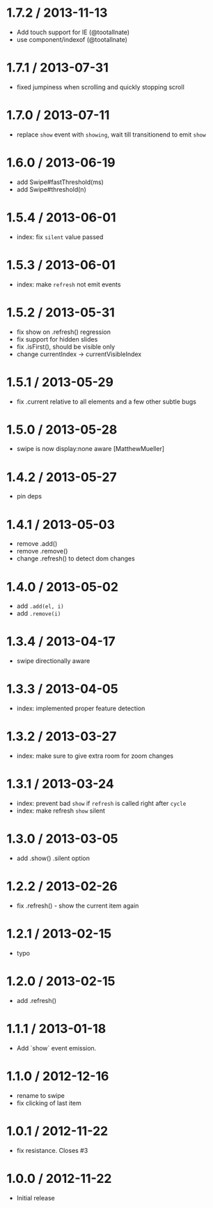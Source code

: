 
1.7.2 / 2013-11-13
==================

 * Add touch support for IE (@tootallnate)
 * use component/indexof (@tootallnate)

1.7.1 / 2013-07-31
==================

 * fixed jumpiness when scrolling and quickly stopping scroll

1.7.0 / 2013-07-11
==================

  * replace `show` event with `showing`, wait till transitionend to emit `show`

1.6.0 / 2013-06-19
==================

 * add Swipe#fastThreshold(ms)
 * add Swipe#threshold(n)

1.5.4 / 2013-06-01
==================

  * index: fix `silent` value passed

1.5.3 / 2013-06-01
==================

  * index: make `refresh` not emit events

1.5.2 / 2013-05-31
==================

 * fix show on .refresh() regression
 * fix support for hidden slides
 * fix .isFirst(), should be visible only
 * change currentIndex -> currentVisibleIndex

1.5.1 / 2013-05-29
==================

 * fix .current relative to all elements and a few other subtle bugs

1.5.0 / 2013-05-28
==================

  * swipe is now display:none aware [MatthewMueller]

1.4.2 / 2013-05-27
==================

 * pin deps

1.4.1 / 2013-05-03
==================

  * remove .add()
  * remove .remove()
  * change .refresh() to detect dom changes

1.4.0 / 2013-05-02
==================

  * add `.add(el, i)`
  * add `.remove(i)`

1.3.4 / 2013-04-17
==================

  * swipe directionally aware

1.3.3 / 2013-04-05
==================

  * index: implemented proper feature detection

1.3.2 / 2013-03-27
==================

  * index: make sure to give extra room for zoom changes

1.3.1 / 2013-03-24
==================

  * index: prevent bad `show` if `refresh` is called right after `cycle`
  * index: make refresh `show` silent

1.3.0 / 2013-03-05
==================

  * add .show() .silent option

1.2.2 / 2013-02-26
==================

  * fix .refresh() - show the current item again

1.2.1 / 2013-02-15
==================

  * typo

1.2.0 / 2013-02-15
==================

  * add .refresh()

1.1.1 / 2013-01-18
==================

  * Add \`show\` event emission.

1.1.0 / 2012-12-16
==================

  * rename to swipe
  * fix clicking of last item

1.0.1 / 2012-11-22
==================

  * fix resistance. Closes #3

1.0.0 / 2012-11-22
==================

  * Initial release
